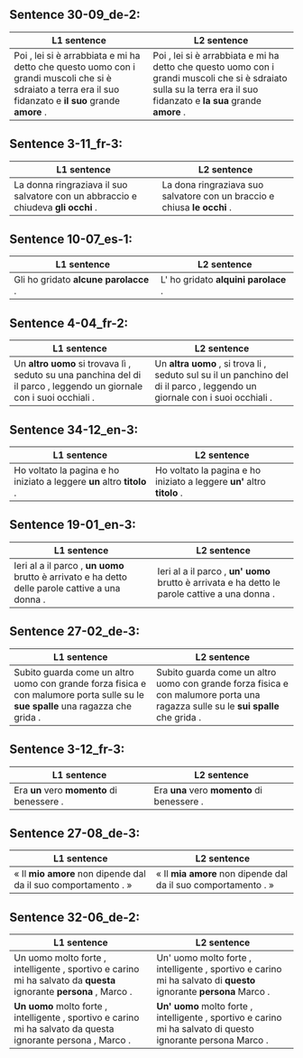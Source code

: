 ## Sentence 30-09_de-2:
L1 sentence | L2 sentence
--- | ---
Poi , lei si è arrabbiata e mi ha detto che questo uomo con i grandi muscoli che si è sdraiato a terra era il suo fidanzato e **il** **suo** grande **amore** . | Poi , lei si è arrabbiata e mi ha detto che questo uomo con i grandi muscoli che si è sdraiato sulla su la terra era il suo fidanzato e **la** **sua** grande **amore** .


## Sentence 3-11_fr-3:
L1 sentence | L2 sentence
--- | ---
La donna ringraziava il suo salvatore con un abbraccio e chiudeva **gli** **occhi** . | La dona ringraziava suo salvatore con un braccio e chiusa **le** **occhi** .


## Sentence 10-07_es-1:
L1 sentence | L2 sentence
--- | ---
Gli ho gridato **alcune** **parolacce** . | L' ho gridato **alquini** **parolace** .


## Sentence 4-04_fr-2:
L1 sentence | L2 sentence
--- | ---
Un **altro** **uomo** si trovava lì , seduto su una panchina del di il parco , leggendo un giornale con i suoi occhiali . | Un **altra** **uomo** , si trova li , seduto sul su il un panchino del di il parco , leggendo un giornale con i suoi occhiali .


## Sentence 34-12_en-3:
L1 sentence | L2 sentence
--- | ---
Ho voltato la pagina e ho iniziato a leggere **un** altro **titolo** . | Ho voltato la pagina e ho iniziato a leggere **un'** altro **titolo** .


## Sentence 19-01_en-3:
L1 sentence | L2 sentence
--- | ---
Ieri al a il parco , **un** **uomo** brutto è arrivato e ha detto delle parole cattive a una donna . | Ieri al a il parco , **un'** **uomo** brutto è arrivata e ha detto le parole cattive a una donna .


## Sentence 27-02_de-3:
L1 sentence | L2 sentence
--- | ---
Subito guarda come un altro uomo con grande forza fisica e con malumore porta sulle su le **sue** **spalle** una ragazza che grida . | Subito guarda come un altro uomo con grande forza fisica e con malumore porta una ragazza sulle su le **sui** **spalle** che grida .


## Sentence 3-12_fr-3:
L1 sentence | L2 sentence
--- | ---
Era **un** vero **momento** di benessere . | Era **una** vero **momento** di benessere .


## Sentence 27-08_de-3:
L1 sentence | L2 sentence
--- | ---
« Il **mio** **amore** non dipende dal da il suo comportamento . » | « Il **mia** **amore** non dipende dal da il suo comportamento . »


## Sentence 32-06_de-2:
L1 sentence | L2 sentence
--- | ---
Un uomo molto forte , intelligente , sportivo e carino mi ha salvato da **questa** ignorante **persona** , Marco . | Un' uomo molto forte , intelligente , sportivo e carino mi ha salvato di **questo** ignorante **persona** Marco .
**Un** **uomo** molto forte , intelligente , sportivo e carino mi ha salvato da questa ignorante persona , Marco . | **Un'** **uomo** molto forte , intelligente , sportivo e carino mi ha salvato di questo ignorante persona Marco .


